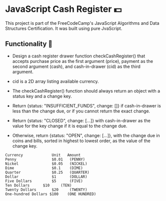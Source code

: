 # JavaScript Cash Register :dollar:

This project is part of the FreeCodeCamp's JavaScript Algorithms and Data Structures Certification.
It was built using pure JvaScript.

## Functionality :bank:

- Design a cash register drawer function checkCashRegister() that accepts purchase price as the first argument (price), payment as the second argument (cash), and cash-in-drawer (cid) as the third argument.

- cid is a 2D array listing available currency.

- The checkCashRegister() function should always return an object with a status key and a change key.

- Return {status: "INSUFFICIENT_FUNDS", change: []} if cash-in-drawer is less than the change due, or if you cannot return the exact change.

- Return {status: "CLOSED", change: [...]} with cash-in-drawer as the value for the key change if it is equal to the change due.

- Otherwise, return {status: "OPEN", change: [...]}, with the change due in coins and bills, sorted in highest to lowest order, as the value of the change key.
```
Currency             Unit   Amount
Penny	             $0.01   (PENNY)
Nickel	             $0.05   (NICKEL)
Dime	             $0.1    (DIME)
Quarter	             $0.25   (QUARTER)
Dollar	             $1      (DOLLAR)
Five Dollars	     $5      (FIVE)
Ten Dollars	     $10     (TEN)
Twenty Dollars	     $20     (TWENTY)
One-hundred Dollars $100    (ONE HUNDRED)
```